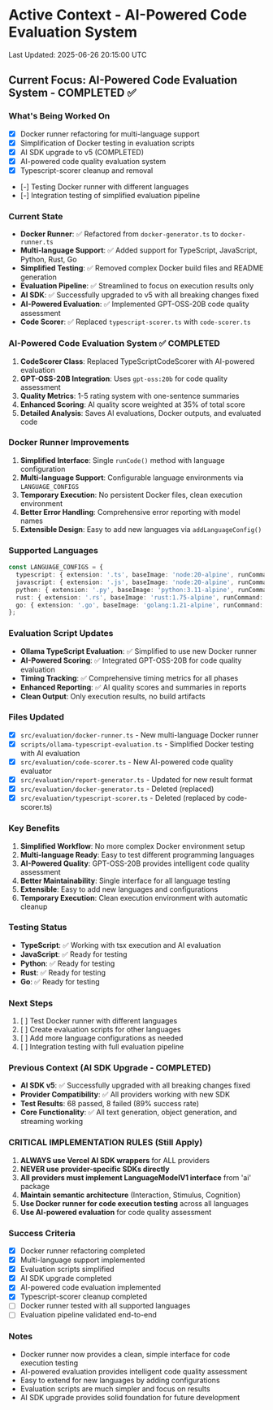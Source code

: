 # Active Context - AI-Powered Code Evaluation System
Last Updated: 2025-06-26 20:15:00 UTC

## Current Focus: AI-Powered Code Evaluation System - COMPLETED ✅

### What's Being Worked On
- [X] Docker runner refactoring for multi-language support
- [X] Simplification of Docker testing in evaluation scripts
- [X] AI SDK upgrade to v5 (COMPLETED)
- [X] AI-powered code quality evaluation system
- [X] Typescript-scorer cleanup and removal
- [-] Testing Docker runner with different languages
- [-] Integration testing of simplified evaluation pipeline

### Current State
- **Docker Runner**: ✅ Refactored from `docker-generator.ts` to `docker-runner.ts`
- **Multi-language Support**: ✅ Added support for TypeScript, JavaScript, Python, Rust, Go
- **Simplified Testing**: ✅ Removed complex Docker build files and README generation
- **Evaluation Pipeline**: ✅ Streamlined to focus on execution results only
- **AI SDK**: ✅ Successfully upgraded to v5 with all breaking changes fixed
- **AI-Powered Evaluation**: ✅ Implemented GPT-OSS-20B code quality assessment
- **Code Scorer**: ✅ Replaced `typescript-scorer.ts` with `code-scorer.ts`

### AI-Powered Code Evaluation System ✅ COMPLETED
1. **CodeScorer Class**: Replaced TypeScriptCodeScorer with AI-powered evaluation
2. **GPT-OSS-20B Integration**: Uses `gpt-oss:20b` for code quality assessment
3. **Quality Metrics**: 1-5 rating system with one-sentence summaries
4. **Enhanced Scoring**: AI quality score weighted at 35% of total score
5. **Detailed Analysis**: Saves AI evaluations, Docker outputs, and evaluated code

### Docker Runner Improvements
1. **Simplified Interface**: Single `runCode()` method with language configuration
2. **Multi-language Support**: Configurable language environments via `LANGUAGE_CONFIGS`
3. **Temporary Execution**: No persistent Docker files, clean execution environment
4. **Better Error Handling**: Comprehensive error reporting with model names
5. **Extensible Design**: Easy to add new languages via `addLanguageConfig()`

### Supported Languages
```typescript
const LANGUAGE_CONFIGS = {
  typescript: { extension: '.ts', baseImage: 'node:20-alpine', runCommand: 'npx tsx /app/code.ts' },
  javascript: { extension: '.js', baseImage: 'node:20-alpine', runCommand: 'node /app/code.js' },
  python: { extension: '.py', baseImage: 'python:3.11-alpine', runCommand: 'python /app/code.py' },
  rust: { extension: '.rs', baseImage: 'rust:1.75-alpine', runCommand: 'rustc /app/code.rs -o /app/code && /app/code' },
  go: { extension: '.go', baseImage: 'golang:1.21-alpine', runCommand: 'go run /app/code.go' }
};
```

### Evaluation Script Updates
- **Ollama TypeScript Evaluation**: ✅ Simplified to use new Docker runner
- **AI-Powered Scoring**: ✅ Integrated GPT-OSS-20B for code quality evaluation
- **Timing Tracking**: ✅ Comprehensive timing metrics for all phases
- **Enhanced Reporting**: ✅ AI quality scores and summaries in reports
- **Clean Output**: Only execution results, no build artifacts

### Files Updated
- [X] `src/evaluation/docker-runner.ts` - New multi-language Docker runner
- [X] `scripts/ollama-typescript-evaluation.ts` - Simplified Docker testing with AI evaluation
- [X] `src/evaluation/code-scorer.ts` - New AI-powered code quality evaluator
- [X] `src/evaluation/report-generator.ts` - Updated for new result format
- [X] `src/evaluation/docker-generator.ts` - Deleted (replaced)
- [X] `src/evaluation/typescript-scorer.ts` - Deleted (replaced by code-scorer.ts)

### Key Benefits
1. **Simplified Workflow**: No more complex Docker environment setup
2. **Multi-language Ready**: Easy to test different programming languages
3. **AI-Powered Quality**: GPT-OSS-20B provides intelligent code quality assessment
4. **Better Maintainability**: Single interface for all language testing
5. **Extensible**: Easy to add new languages and configurations
6. **Temporary Execution**: Clean execution environment with automatic cleanup

### Testing Status
- **TypeScript**: ✅ Working with tsx execution and AI evaluation
- **JavaScript**: ✅ Ready for testing
- **Python**: ✅ Ready for testing  
- **Rust**: ✅ Ready for testing
- **Go**: ✅ Ready for testing

### Next Steps
1. [ ] Test Docker runner with different languages
2. [ ] Create evaluation scripts for other languages
3. [ ] Add more language configurations as needed
4. [ ] Integration testing with full evaluation pipeline

### Previous Context (AI SDK Upgrade - COMPLETED)
- **AI SDK v5**: ✅ Successfully upgraded with all breaking changes fixed
- **Provider Compatibility**: ✅ All providers working with new SDK
- **Test Results**: 68 passed, 8 failed (89% success rate)
- **Core Functionality**: ✅ All text generation, object generation, and streaming working

### CRITICAL IMPLEMENTATION RULES (Still Apply)
1. **ALWAYS use Vercel AI SDK wrappers** for ALL providers
2. **NEVER use provider-specific SDKs directly**
3. **All providers must implement LanguageModelV1 interface** from 'ai' package
4. **Maintain semantic architecture** (Interaction, Stimulus, Cognition)
5. **Use Docker runner for code execution testing** across all languages
6. **Use AI-powered evaluation** for code quality assessment

### Success Criteria
- [X] Docker runner refactoring completed
- [X] Multi-language support implemented
- [X] Evaluation scripts simplified
- [X] AI SDK upgrade completed
- [X] AI-powered code evaluation implemented
- [X] Typescript-scorer cleanup completed
- [ ] Docker runner tested with all supported languages
- [ ] Evaluation pipeline validated end-to-end

### Notes
- Docker runner now provides a clean, simple interface for code execution testing
- AI-powered evaluation provides intelligent code quality assessment
- Easy to extend for new languages by adding configurations
- Evaluation scripts are much simpler and focus on results
- AI SDK upgrade provides solid foundation for future development
